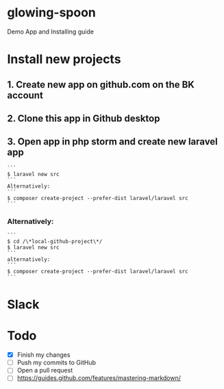 # glowing-spoon
Demo App and Installing guide


# Install new projects

## 1. Create new app on github.com on the BK account

## 2. Clone this app in Github desktop

## 3. Open app in php storm and create new laravel app
	```
	$ laravel new src
	```
	Alternatively:
	```
	$ composer create-project --prefer-dist laravel/laravel src
	```
### Alternatively:
	``` 
	$ cd /\*local-github-project\*/ 
	$ laravel new src 
	```
	alternatively: 
	``` 
	$ composer create-project --prefer-dist laravel/laravel src
	``` 
	

# Slack


# Todo

- [x] Finish my changes
- [ ] Push my commits to GitHub
- [ ] Open a pull request
- [ ] https://guides.github.com/features/mastering-markdown/